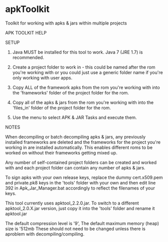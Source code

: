 # apkToolkit
Toolkit for working with apks &amp; jars within multiple projects


APK TOOLKIT HELP

SETUP

1. Java MUST be installed for this tool to work. Java 7 (JRE 1.7) is recommended.

2. Create a project folder to work in - this could be named after the rom you're working
   with or you could just use a generic folder name if you're only working with user apps.

3. Copy ALL of the framework apks from the rom you're working with into the 'frameworks'
   folder of the project folder for the rom.

4. Copy all of the apks & jars from the rom you're working with into the 'files_in' folder 
   of the project folder for the rom.

5. Use the menu to select APK & JAR Tasks and execute them.

NOTES

When decompiling or batch decompiling apks & jars, any previously installed frameworks 
are deleted and the frameworks for the project you're working in are installed automatically.
This enables different roms to be worked on without their frameworks getting mixed up.

Any number of self-contained project folders can be created and worked with and each 
project folder can contain any number of apks & jars.

To sign apks with your own release keys, replace the dummy cert.x509.pem and 
private.pk8 keys in the 'tools' folder  with your own and then edit line 392 in 
Apk_Jar_Manager.bat accordingly to reflect the filenames of your keys.

This tool currently uses apktool_2.2.0.jar. To switch to a different apktool_2.0.X.jar
version, just copy it into the 'tools' folder and rename it apktool.jar

The default compression level is '9', The default maximum memory (heap) size is '512mb 
These should not need to be changed unless there is aproblem with decompiling/compiling.
